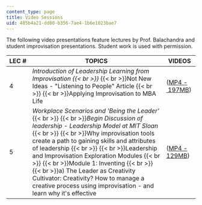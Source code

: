```yaml
---
content_type: page
title: Video Sessions
uid: 485b4a21-dd80-b356-7ae4-1b6e1023bae7
---
```


The following video presentations feature lectures by Prof. Balachandra and student improvisation presentations. Student work is used with permission.

| LEC # | TOPICS | VIDEOS |
| --- | --- | --- |
| 4 | _Introduction of Leadership Learning from Improvisation  {{< br >}}_  {{< br >}}Not New Ideas - "Listening to People" Article  {{< br >}}  {{< br >}}Applying Improvisation to MBA Life | ([MP4 - 197MB](https://archive.org/download/MIT15.969F04/ocw-15.969-lec-mit-04nov2004-220k.mp4)) |
| 5 | _Workplace Scenarios and 'Being the Leader'_  {{< br >}}  {{< br >}}_Begin Discussion of leadership - Leadership Model at MIT Sloan_  {{< br >}}  {{< br >}}Why improvisation tools create a path to gaining skills and attributes of leadership  {{< br >}}  {{< br >}}Leadership and Improvisation Exploration Modules  {{< br >}}  {{< br >}}Module 1: Inventing  {{< br >}}  {{< br >}}a) The Leader as Creativity Cultivator: Creativity? How to manage a creative process using improvisation - and learn why it's effective | ([MP4 - 129MB](https://archive.org/download/MIT15.969F04/ocw-15.969-lec-mit-09nov2004-220k.mp4))